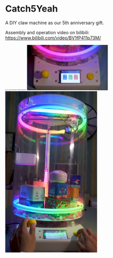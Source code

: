 # Catch5Yeah

 A DIY claw machine as our 5th anniversary gift.

Assembly and operation video on bilibili: https://www.bilibili.com/video/BV1fP411p73M/

<img src="https://raw.githubusercontent.com/zixiao-bios/Imgs/main/20230823162251.png" alt="vlcsnap-2023-08-23-16h21m46s423" style="zoom:25%;" />

<img src="https://raw.githubusercontent.com/zixiao-bios/Imgs/main/20230823161959.jpg" alt="封面" style="zoom: 25%;" />

<img src="https://raw.githubusercontent.com/zixiao-bios/Imgs/main/20230823162737.png" alt="02" style="zoom: 50%;" />
